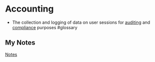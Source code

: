 # Accounting
- The collection and logging of data on user sessions for [auditing](auditing.md) and [compliance](compliance.md) purposes #glossary
## My Notes
[Notes](mynotes/accounting-notes.md)
